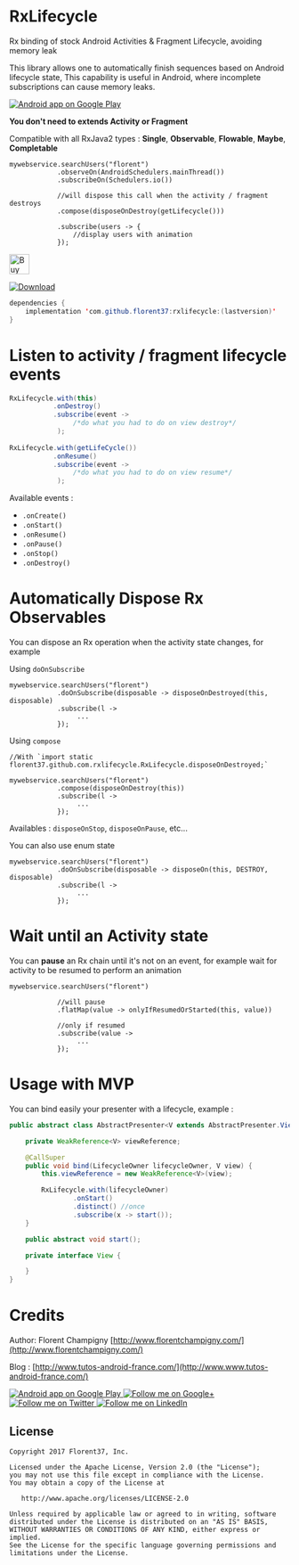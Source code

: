 # RxLifecycle

Rx binding of stock Android Activities & Fragment Lifecycle, avoiding memory leak

This library allows one to automatically finish sequences based on Android lifecycle state,
This capability is useful in Android, where incomplete subscriptions can cause memory leaks.

<a href="https://goo.gl/WXW8Dc">
  <img alt="Android app on Google Play" src="https://developer.android.com/images/brand/en_app_rgb_wo_45.png" />
</a>


**You don't need to extends Activity or Fragment**

Compatible with all RxJava2 types : **Single**, **Observable**, **Flowable**, **Maybe**, **Completable**


```
mywebservice.searchUsers("florent")
            .observeOn(AndroidSchedulers.mainThread())
            .subscribeOn(Schedulers.io())
            
            //will dispose this call when the activity / fragment destroys
            .compose(disposeOnDestroy(getLifecycle()))
            
            .subscribe(users -> {
                //display users with animation
            });
```

<a href='https://ko-fi.com/A160LCC' target='_blank'><img height='36' style='border:0px;height:36px;' src='https://az743702.vo.msecnd.net/cdn/kofi1.png?v=0' border='0' alt='Buy Me a Coffee at ko-fi.com' /></a>

[ ![Download](https://api.bintray.com/packages/florent37/maven/rxlifecycle/images/download.svg) ](https://bintray.com/florent37/maven/rxlifecycle/_latestVersion)

```java
dependencies {
    implementation 'com.github.florent37:rxlifecycle:(lastversion)'
}
```

# Listen to activity / fragment lifecycle events

```java
RxLifecycle.with(this)
           .onDestroy()
           .subscribe(event -> 
                /*do what you had to do on view destroy*/
            );
            
RxLifecycle.with(getLifeCycle())
           .onResume()
           .subscribe(event -> 
                /*do what you had to do on view resume*/
            );
````

Available events :
- `.onCreate()`
- `.onStart()`
- `.onResume()`
- `.onPause()`
- `.onStop()`
- `.onDestroy()`

# Automatically Dispose Rx Observables

You can dispose an Rx operation when the activity state changes, for example

Using `doOnSubscribe`

```
mywebservice.searchUsers("florent")
            .doOnSubscribe(disposable -> disposeOnDestroyed(this, disposable)
            .subscribe(l -> 
                 ...
            });
```

Using `compose`

```
//With `import static florent37.github.com.rxlifecycle.RxLifecycle.disposeOnDestroyed;`

mywebservice.searchUsers("florent")
            .compose(disposeOnDestroy(this))
            .subscribe(l -> 
                 ...
            });
```

Availables : `disposeOnStop`, `disposeOnPause`, etc...

You can also use enum state

```
mywebservice.searchUsers("florent")
            .doOnSubscribe(disposable -> disposeOn(this, DESTROY, disposable)
            .subscribe(l -> 
                 ...
            });
```

# Wait until an Activity state

You can **pause** an Rx chain until it's not on an event, for example wait for activity to be resumed to perform an animation

```
mywebservice.searchUsers("florent")
          
            //will pause
            .flatMap(value -> onlyIfResumedOrStarted(this, value))
          
            //only if resumed
            .subscribe(value -> 
                 ...
            });
```


# Usage with MVP

You can bind easily your presenter with a lifecycle,
example :

```java
public abstract class AbstractPresenter<V extends AbstractPresenter.View> {

    private WeakReference<V> viewReference;

    @CallSuper
    public void bind(LifecycleOwner lifecycleOwner, V view) {
        this.viewReference = new WeakReference<V>(view);

        RxLifecycle.with(lifecycleOwner)
                .onStart()
                .distinct() //once
                .subscribe(x -> start());
    }

    public abstract void start();

    private interface View {

    }
}
```

# Credits

Author: Florent Champigny [http://www.florentchampigny.com/](http://www.florentchampigny.com/)

Blog : [http://www.tutos-android-france.com/](http://www.www.tutos-android-france.com/)


<a href="https://goo.gl/WXW8Dc">
  <img alt="Android app on Google Play" src="https://developer.android.com/images/brand/en_app_rgb_wo_45.png" />
</a>

<a href="https://plus.google.com/+florentchampigny">
  <img alt="Follow me on Google+"
       src="https://raw.githubusercontent.com/florent37/DaVinci/master/mobile/src/main/res/drawable-hdpi/gplus.png" />
</a>
<a href="https://twitter.com/florent_champ">
  <img alt="Follow me on Twitter"
       src="https://raw.githubusercontent.com/florent37/DaVinci/master/mobile/src/main/res/drawable-hdpi/twitter.png" />
</a>
<a href="https://www.linkedin.com/in/florentchampigny">
  <img alt="Follow me on LinkedIn"
       src="https://raw.githubusercontent.com/florent37/DaVinci/master/mobile/src/main/res/drawable-hdpi/linkedin.png" />
</a>


License
--------

    Copyright 2017 Florent37, Inc.

    Licensed under the Apache License, Version 2.0 (the "License");
    you may not use this file except in compliance with the License.
    You may obtain a copy of the License at

       http://www.apache.org/licenses/LICENSE-2.0

    Unless required by applicable law or agreed to in writing, software
    distributed under the License is distributed on an "AS IS" BASIS,
    WITHOUT WARRANTIES OR CONDITIONS OF ANY KIND, either express or implied.
    See the License for the specific language governing permissions and
    limitations under the License.
